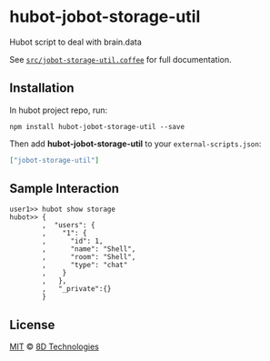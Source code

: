 # hubot-jobot-storage-util

Hubot script to deal with brain.data

See [`src/jobot-storage-util.coffee`](src/jobot-storage-util.coffee) for full documentation.

## Installation

In hubot project repo, run:

`npm install hubot-jobot-storage-util --save`

Then add **hubot-jobot-storage-util** to your `external-scripts.json`:

```json
["jobot-storage-util"]
```

## Sample Interaction

```
user1>> hubot show storage
hubot>> {
        ,  "users": {
        ,    "1": {
        ,      "id": 1,
        ,      "name": "Shell",
        ,      "room": "Shell",
        ,      "type": "chat"
        ,    }
        ,   },
        ,   "_private":{}
        }
```

## License

 [MIT](/LICENSE.MD) © [8D Technologies](http://8d.com)